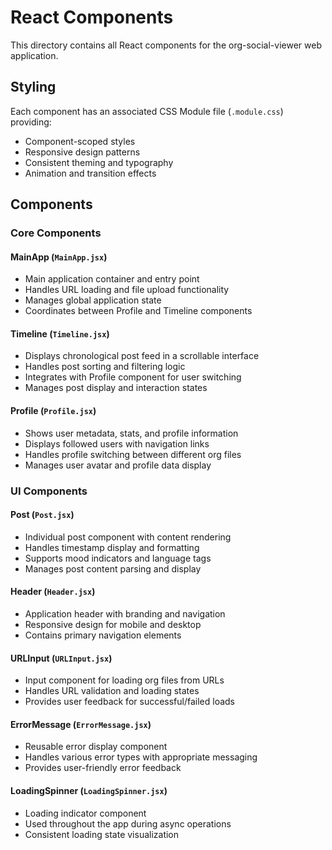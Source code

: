 # React Components

This directory contains all React components for the org-social-viewer web application.

## Styling

Each component has an associated CSS Module file (`.module.css`) providing:
- Component-scoped styles
- Responsive design patterns
- Consistent theming and typography
- Animation and transition effects

## Components

### Core Components

#### MainApp (`MainApp.jsx`)
- Main application container and entry point
- Handles URL loading and file upload functionality
- Manages global application state
- Coordinates between Profile and Timeline components

#### Timeline (`Timeline.jsx`)  
- Displays chronological post feed in a scrollable interface
- Handles post sorting and filtering logic
- Integrates with Profile component for user switching
- Manages post display and interaction states

#### Profile (`Profile.jsx`)
- Shows user metadata, stats, and profile information
- Displays followed users with navigation links
- Handles profile switching between different org files
- Manages user avatar and profile data display

### UI Components

#### Post (`Post.jsx`)
- Individual post component with content rendering
- Handles timestamp display and formatting
- Supports mood indicators and language tags
- Manages post content parsing and display

#### Header (`Header.jsx`)
- Application header with branding and navigation
- Responsive design for mobile and desktop
- Contains primary navigation elements

#### URLInput (`URLInput.jsx`)
- Input component for loading org files from URLs
- Handles URL validation and loading states
- Provides user feedback for successful/failed loads

#### ErrorMessage (`ErrorMessage.jsx`)
- Reusable error display component
- Handles various error types with appropriate messaging
- Provides user-friendly error feedback

#### LoadingSpinner (`LoadingSpinner.jsx`)
- Loading indicator component
- Used throughout the app during async operations
- Consistent loading state visualization

